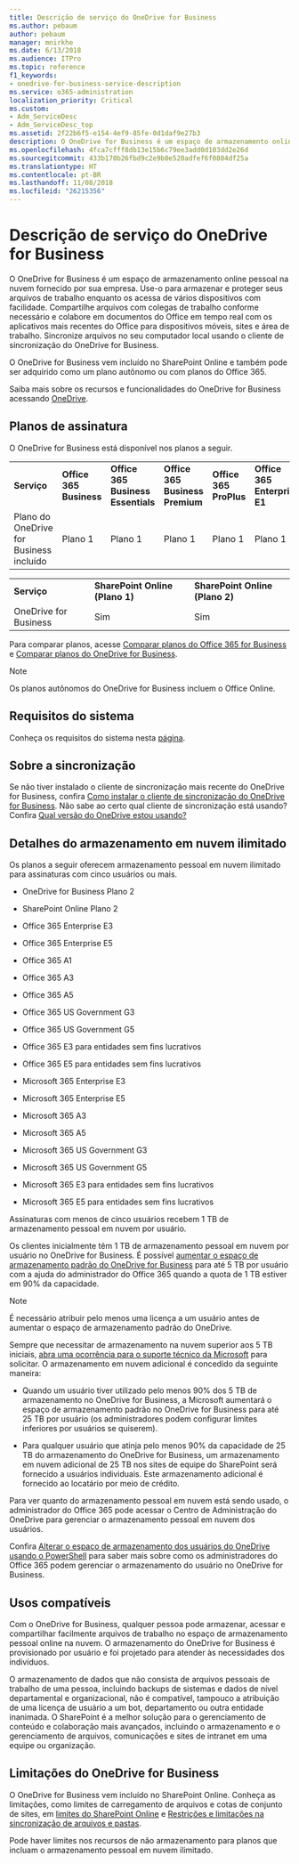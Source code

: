 ```yaml
---
title: Descrição de serviço do OneDrive for Business
ms.author: pebaum
author: pebaum
manager: mnirkhe
ms.date: 6/13/2018
ms.audience: ITPro
ms.topic: reference
f1_keywords:
- onedrive-for-business-service-description
ms.service: o365-administration
localization_priority: Critical
ms.custom:
- Adm_ServiceDesc
- Adm_ServiceDesc_top
ms.assetid: 2f22b6f5-e154-4ef9-85fe-0d1daf9e27b3
description: O OneDrive for Business é um espaço de armazenamento online pessoal na nuvem fornecido por sua empresa. Use-o para armazenar e proteger seus arquivos de trabalho enquanto os acessa de vários dispositivos com facilidade. Compartilhe arquivos com colegas de trabalho conforme necessário e colabore em documentos do Office em tempo real com os aplicativos mais recentes do Office para dispositivos móveis, sites e área de trabalho. Sincronize arquivos no seu computador local usando o cliente de sincronização do OneDrive for Business.
ms.openlocfilehash: 4fca7cfff8db13e15b6c79ee3add0d103dd2e26d
ms.sourcegitcommit: 433b170b26fbd9c2e9b0e520adfef6f0804df25a
ms.translationtype: HT
ms.contentlocale: pt-BR
ms.lasthandoff: 11/08/2018
ms.locfileid: "26215356"
---
```

# <a name="onedrive-for-business-service-description"></a>Descrição de serviço do OneDrive for Business

O OneDrive for Business é um espaço de armazenamento online pessoal na nuvem fornecido por sua empresa. Use-o para armazenar e proteger seus arquivos de trabalho enquanto os acessa de vários dispositivos com facilidade. Compartilhe arquivos com colegas de trabalho conforme necessário e colabore em documentos do Office em tempo real com os aplicativos mais recentes do Office para dispositivos móveis, sites e área de trabalho. Sincronize arquivos no seu computador local usando o cliente de sincronização do OneDrive for Business.
  
O OneDrive for Business vem incluído no SharePoint Online e também pode ser adquirido como um plano autônomo ou com planos do Office 365. 
  
Saiba mais sobre os recursos e funcionalidades do OneDrive for Business acessando [OneDrive](https://go.microsoft.com/fwlink/?linkid=850345).
  
## <a name="subscription-plans"></a>Planos de assinatura

O OneDrive for Business está disponível nos planos a seguir.
  
||||||||||
|:-----|:-----|:-----|:-----|:-----|:-----|:-----|:-----|:-----|
|**Serviço** <br/> |**Office 365 Business** <br/> |**Office 365 Business Essentials** <br/> |**Office 365 Business Premium** <br/> |**Office 365 ProPlus** <br/> |**Office 365 Enterprise E1** <br/> |**Office 365 Enterprise E3** <br/> |**Office 365 Enterprise E5** <br/> |**Office 365 Enterprise F1** <br/> |
|Plano do OneDrive for Business incluído  <br/> |Plano 1  <br/> |Plano 1  <br/> |Plano 1  <br/> |Plano 1  <br/> |Plano 1  <br/> |Plano 2  <br/> |Plano 2  <br/> |Plano F (antigo Plano K)  <br/> |
   
||||
|:-----|:-----|:-----|
|**Serviço** <br/> |**SharePoint Online (Plano 1)** <br/> |**SharePoint Online (Plano 2)** <br/> |
|OneDrive for Business  <br/> |Sim  <br/> |Sim  <br/> |
   
Para comparar planos, acesse [Comparar planos do Office 365 for Business](https://go.microsoft.com/fwlink/?linkid=799177) e [Comparar planos do OneDrive for Business](https://products.office.com/pt-BR/onedrive-for-business/compare-onedrive-for-business-plans). 
  
> [!NOTE]
> Os planos autônomos do OneDrive for Business incluem o Office Online. 
  
## <a name="system-requirements"></a>Requisitos do sistema

Conheça os requisitos do sistema nesta [página](https://go.microsoft.com/fwlink/?linkid=837584).
  
## <a name="about-sync"></a>Sobre a sincronização

Se não tiver instalado o cliente de sincronização mais recente do OneDrive for Business, confira [Como instalar o cliente de sincronização do OneDrive for Business](https://support.microsoft.com/pt-BR/help/2903984/how-to-install-onedrive-for-business-for-sharepoint-and-sharepoint-onl). Não sabe ao certo qual cliente de sincronização está usando? Confira [Qual versão do OneDrive estou usando?](https://go.microsoft.com/fwlink/?linkid=846624)
  
## <a name="unlimited-cloud-storage-details"></a>Detalhes do armazenamento em nuvem ilimitado

Os planos a seguir oferecem armazenamento pessoal em nuvem ilimitado para assinaturas com cinco usuários ou mais.
  
- OneDrive for Business Plano 2
    
- SharePoint Online Plano 2
    
- Office 365 Enterprise E3
    
- Office 365 Enterprise E5
    
- Office 365 A1
    
- Office 365 A3
    
- Office 365 A5
    
- Office 365 US Government G3
    
- Office 365 US Government G5
    
- Office 365 E3 para entidades sem fins lucrativos
    
- Office 365 E5 para entidades sem fins lucrativos
    
- Microsoft 365 Enterprise E3
    
- Microsoft 365 Enterprise E5
    
- Microsoft 365 A3
    
- Microsoft 365 A5
    
- Microsoft 365 US Government G3
    
- Microsoft 365 US Government G5
    
- Microsoft 365 E3 para entidades sem fins lucrativos
    
- Microsoft 365 E5 para entidades sem fins lucrativos
    
Assinaturas com menos de cinco usuários recebem 1 TB de armazenamento pessoal em nuvem por usuário. 
  
Os clientes inicialmente têm 1 TB de armazenamento pessoal em nuvem por usuário no OneDrive for Business. É possível [aumentar o espaço de armazenamento padrão do OneDrive for Business](https://go.microsoft.com/fwlink/?linkid=838024) para até 5 TB por usuário com a ajuda do administrador do Office 365 quando a quota de 1 TB estiver em 90% da capacidade. 
  
> [!NOTE]
> É necessário atribuir pelo menos uma licença a um usuário antes de aumentar o espaço de armazenamento padrão do OneDrive. 
  
Sempre que necessitar de armazenamento na nuvem superior aos 5 TB iniciais, [abra uma ocorrência para o suporte técnico da Microsoft](https://go.microsoft.com/fwlink/?linkid=869559) para solicitar. O armazenamento em nuvem adicional é concedido da seguinte maneira: 
  
- Quando um usuário tiver utilizado pelo menos 90% dos 5 TB de armazenamento no OneDrive for Business, a Microsoft aumentará o espaço de armazenamento padrão no OneDrive for Business para até 25 TB por usuário (os administradores podem configurar limites inferiores por usuários se quiserem). 
    
- Para qualquer usuário que atinja pelo menos 90% da capacidade de 25 TB do armazenamento do OneDrive for Business, um armazenamento em nuvem adicional de 25 TB nos sites de equipe do SharePoint será fornecido a usuários individuais. Este armazenamento adicional é fornecido ao locatário por meio de crédito.
    
Para ver quanto do armazenamento pessoal em nuvem está sendo usado, o administrador do Office 365 pode acessar o Centro de Administração do OneDrive para gerenciar o armazenamento pessoal em nuvem dos usuários. 
  
Confira [Alterar o espaço de armazenamento dos usuários do OneDrive usando o PowerShell](https://go.microsoft.com/fwlink/?linkid=866402) para saber mais sobre como os administradores do Office 365 podem gerenciar o armazenamento do usuário no OneDrive for Business. 
  
## <a name="supported-uses"></a>Usos compatíveis

Com o OneDrive for Business, qualquer pessoa pode armazenar, acessar e compartilhar facilmente arquivos de trabalho no espaço de armazenamento pessoal online na nuvem. O armazenamento do OneDrive for Business é provisionado por usuário e foi projetado para atender às necessidades dos indivíduos.
  
O armazenamento de dados que não consista de arquivos pessoais de trabalho de uma pessoa, incluindo backups de sistemas e dados de nível departamental e organizacional, não é compatível, tampouco a atribuição de uma licença de usuário a um bot, departamento ou outra entidade inanimada. O SharePoint é a melhor solução para o gerenciamento de conteúdo e colaboração mais avançados, incluindo o armazenamento e o gerenciamento de arquivos, comunicações e sites de intranet em uma equipe ou organização.
  
## <a name="onedrive-for-business-limitations"></a>Limitações do OneDrive for Business

O OneDrive for Business vem incluído no SharePoint Online. Conheça as limitações, como limites de carregamento de arquivos e cotas de conjunto de sites, em [limites do SharePoint Online](https://go.microsoft.com/fwlink/?linkid=829156) e [Restrições e limitações na sincronização de arquivos e pastas](https://support.microsoft.com/pt-BR/help/3125202/restrictions-and-limitations-when-you-sync-files-and-folders).
  
Pode haver limites nos recursos de não armazenamento para planos que incluam o armazenamento pessoal em nuvem ilimitado. 
  

